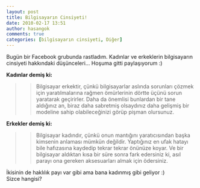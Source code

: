 ```yaml
---
layout: post
title: Bilgisayarın Cinsiyeti!
date: 2010-02-17 13:51
author: hasangok
comments: true
categories: [bilgisayarın cinsiyeti, Diğer]
---
```

Bugün bir Facebook grubunda rastladım. Kadınlar ve erkeklerin bilgisayarın cinsiyeti hakkındaki düşünceleri... Hoşuma gitti paylaşıyorum :)

**Kadınlar demiş ki:**
>>Bilgisayar erkektir, çünkü bilgisayarlar aslında sorunları çözmek için yaratılmalarına rağmen ömürlerinin dörtte üçünü sorun yaratarak geçirirler. Daha da önemlisi bunlardan bir tane aldığınız an, biraz daha sabretmiş olsaydınız daha gelişmiş bir modeline sahip olabileceğinizi görüp pişman olursunuz.

**Erkekler demiş ki:**
>>Bilgisayar kadındır, çünkü onun mantığını yaratıcısından başka kimsenin anlaması mümkün değildir. Yaptığınız en ufak hatayı bile hafızasına kaydedip tekrar tekrar önünüze koyar. Ve bir bilgisayar aldıktan kısa bir süre sonra fark edersiniz ki, asıl parayı ona gereken aksesuarları almak için ödersiniz.</blockquote>

İkisinin de haklılık payı var gibi ama bana kadınmış gibi geliyor :)  
Sizce hangisi?
